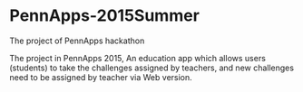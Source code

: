 # PennApps-2015Summer
The project of PennApps hackathon

The project in PennApps 2015, An education app which allows users (students) to take the challenges assigned by teachers, 
and new challenges need to be assigned by teacher via Web version.

